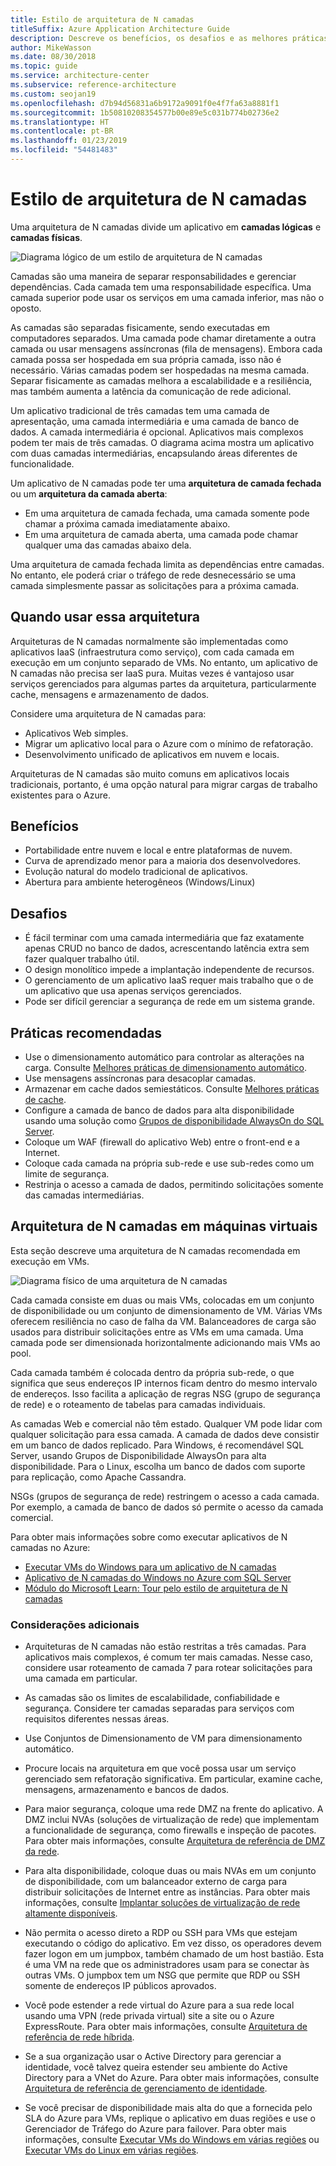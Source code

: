 ```yaml
---
title: Estilo de arquitetura de N camadas
titleSuffix: Azure Application Architecture Guide
description: Descreve os benefícios, os desafios e as melhores práticas para arquiteturas de N camadas no Azure
author: MikeWasson
ms.date: 08/30/2018
ms.topic: guide
ms.service: architecture-center
ms.subservice: reference-architecture
ms.custom: seojan19
ms.openlocfilehash: d7b94d56831a6b9172a9091f0e4f7fa63a8881f1
ms.sourcegitcommit: 1b50810208354577b00e89e5c031b774b02736e2
ms.translationtype: HT
ms.contentlocale: pt-BR
ms.lasthandoff: 01/23/2019
ms.locfileid: "54481483"
---
```

# <a name="n-tier-architecture-style"></a>Estilo de arquitetura de N camadas

Uma arquitetura de N camadas divide um aplicativo em **camadas lógicas** e **camadas físicas**.

![Diagrama lógico de um estilo de arquitetura de N camadas](./images/n-tier-logical.svg)

Camadas são uma maneira de separar responsabilidades e gerenciar dependências. Cada camada tem uma responsabilidade específica. Uma camada superior pode usar os serviços em uma camada inferior, mas não o oposto.

As camadas são separadas fisicamente, sendo executadas em computadores separados. Uma camada pode chamar diretamente a outra camada ou usar mensagens assíncronas (fila de mensagens). Embora cada camada possa ser hospedada em sua própria camada, isso não é necessário. Várias camadas podem ser hospedadas na mesma camada. Separar fisicamente as camadas melhora a escalabilidade e a resiliência, mas também aumenta a latência da comunicação de rede adicional.

Um aplicativo tradicional de três camadas tem uma camada de apresentação, uma camada intermediária e uma camada de banco de dados. A camada intermediária é opcional. Aplicativos mais complexos podem ter mais de três camadas. O diagrama acima mostra um aplicativo com duas camadas intermediárias, encapsulando áreas diferentes de funcionalidade.

Um aplicativo de N camadas pode ter uma **arquitetura de camada fechada** ou um **arquitetura da camada aberta**:

- Em uma arquitetura de camada fechada, uma camada somente pode chamar a próxima camada imediatamente abaixo.
- Em uma arquitetura de camada aberta, uma camada pode chamar qualquer uma das camadas abaixo dela.

Uma arquitetura de camada fechada limita as dependências entre camadas. No entanto, ele poderá criar o tráfego de rede desnecessário se uma camada simplesmente passar as solicitações para a próxima camada.

## <a name="when-to-use-this-architecture"></a>Quando usar essa arquitetura

Arquiteturas de N camadas normalmente são implementadas como aplicativos IaaS (infraestrutura como serviço), com cada camada em execução em um conjunto separado de VMs. No entanto, um aplicativo de N camadas não precisa ser IaaS pura. Muitas vezes é vantajoso usar serviços gerenciados para algumas partes da arquitetura, particularmente cache, mensagens e armazenamento de dados.

Considere uma arquitetura de N camadas para:

- Aplicativos Web simples.
- Migrar um aplicativo local para o Azure com o mínimo de refatoração.
- Desenvolvimento unificado de aplicativos em nuvem e locais.

Arquiteturas de N camadas são muito comuns em aplicativos locais tradicionais, portanto, é uma opção natural para migrar cargas de trabalho existentes para o Azure.

## <a name="benefits"></a>Benefícios

- Portabilidade entre nuvem e local e entre plataformas de nuvem.
- Curva de aprendizado menor para a maioria dos desenvolvedores.
- Evolução natural do modelo tradicional de aplicativos.
- Abertura para ambiente heterogêneos (Windows/Linux)

## <a name="challenges"></a>Desafios

- É fácil terminar com uma camada intermediária que faz exatamente apenas CRUD no banco de dados, acrescentando latência extra sem fazer qualquer trabalho útil.
- O design monolítico impede a implantação independente de recursos.
- O gerenciamento de um aplicativo IaaS requer mais trabalho que o de um aplicativo que usa apenas serviços gerenciados.
- Pode ser difícil gerenciar a segurança de rede em um sistema grande.

## <a name="best-practices"></a>Práticas recomendadas

- Use o dimensionamento automático para controlar as alterações na carga. Consulte [Melhores práticas de dimensionamento automático][autoscaling].
- Use mensagens assíncronas para desacoplar camadas.
- Armazenar em cache dados semiestáticos. Consulte [Melhores práticas de cache][caching].
- Configure a camada de banco de dados para alta disponibilidade usando uma solução como [Grupos de disponibilidade AlwaysOn do SQL Server][sql-always-on].
- Coloque um WAF (firewall do aplicativo Web) entre o front-end e a Internet.
- Coloque cada camada na própria sub-rede e use sub-redes como um limite de segurança.
- Restrinja o acesso a camada de dados, permitindo solicitações somente das camadas intermediárias.

## <a name="n-tier-architecture-on-virtual-machines"></a>Arquitetura de N camadas em máquinas virtuais

Esta seção descreve uma arquitetura de N camadas recomendada em execução em VMs.

![Diagrama físico de uma arquitetura de N camadas](./images/n-tier-physical.png)

Cada camada consiste em duas ou mais VMs, colocadas em um conjunto de disponibilidade ou um conjunto de dimensionamento de VM. Várias VMs oferecem resiliência no caso de falha da VM. Balanceadores de carga são usados para distribuir solicitações entre as VMs em uma camada. Uma camada pode ser dimensionada horizontalmente adicionando mais VMs ao pool.

Cada camada também é colocada dentro da própria sub-rede, o que significa que seus endereços IP internos ficam dentro do mesmo intervalo de endereços. Isso facilita a aplicação de regras NSG (grupo de segurança de rede) e o roteamento de tabelas para camadas individuais.

As camadas Web e comercial não têm estado. Qualquer VM pode lidar com qualquer solicitação para essa camada. A camada de dados deve consistir em um banco de dados replicado. Para Windows, é recomendável SQL Server, usando Grupos de Disponibilidade AlwaysOn para alta disponibilidade. Para o Linux, escolha um banco de dados com suporte para replicação, como Apache Cassandra.

NSGs (grupos de segurança de rede) restringem o acesso a cada camada. Por exemplo, a camada de banco de dados só permite o acesso da camada comercial.

Para obter mais informações sobre como executar aplicativos de N camadas no Azure:

- [Executar VMs do Windows para um aplicativo de N camadas][n-tier-windows]
- [Aplicativo de N camadas do Windows no Azure com SQL Server][n-tier-linux]
- [Módulo do Microsoft Learn: Tour pelo estilo de arquitetura de N camadas](/learn/modules/n-tier-architecture/)

### <a name="additional-considerations"></a>Considerações adicionais

- Arquiteturas de N camadas não estão restritas a três camadas. Para aplicativos mais complexos, é comum ter mais camadas. Nesse caso, considere usar roteamento de camada 7 para rotear solicitações para uma camada em particular.

- As camadas são os limites de escalabilidade, confiabilidade e segurança. Considere ter camadas separadas para serviços com requisitos diferentes nessas áreas.

- Use Conjuntos de Dimensionamento de VM para dimensionamento automático.

- Procure locais na arquitetura em que você possa usar um serviço gerenciado sem refatoração significativa. Em particular, examine cache, mensagens, armazenamento e bancos de dados.

- Para maior segurança, coloque uma rede DMZ na frente do aplicativo. A DMZ inclui NVAs (soluções de virtualização de rede) que implementam a funcionalidade de segurança, como firewalls e inspeção de pacotes. Para obter mais informações, consulte [Arquitetura de referência de DMZ da rede][dmz].

- Para alta disponibilidade, coloque duas ou mais NVAs em um conjunto de disponibilidade, com um balanceador externo de carga para distribuir solicitações de Internet entre as instâncias. Para obter mais informações, consulte [Implantar soluções de virtualização de rede altamente disponíveis][ha-nva].

- Não permita o acesso direto a RDP ou SSH para VMs que estejam executando o código do aplicativo. Em vez disso, os operadores devem fazer logon em um jumpbox, também chamado de um host bastião. Esta é uma VM na rede que os administradores usam para se conectar às outras VMs. O jumpbox tem um NSG que permite que RDP ou SSH somente de endereços IP públicos aprovados.

- Você pode estender a rede virtual do Azure para a sua rede local usando uma VPN (rede privada virtual) site a site ou o Azure ExpressRoute. Para obter mais informações, consulte [Arquitetura de referência de rede híbrida][hybrid-network].

- Se a sua organização usar o Active Directory para gerenciar a identidade, você talvez queira estender seu ambiente do Active Directory para a VNet do Azure. Para obter mais informações, consulte [Arquitetura de referência de gerenciamento de identidade][identity].

- Se você precisar de disponibilidade mais alta do que a fornecida pelo SLA do Azure para VMs, replique o aplicativo em duas regiões e use o Gerenciador de Tráfego do Azure para failover. Para obter mais informações, consulte [Executar VMs do Windows em várias regiões][multiregion-windows] ou [Executar VMs do Linux em várias regiões][multiregion-linux].

[autoscaling]: ../../best-practices/auto-scaling.md
[caching]: ../../best-practices/caching.md
[dmz]: ../../reference-architectures/dmz/index.md
[ha-nva]: ../../reference-architectures/dmz/nva-ha.md
[hybrid-network]: ../../reference-architectures/hybrid-networking/index.md
[identity]: ../../reference-architectures/identity/index.md
[multiregion-linux]: ../../reference-architectures/virtual-machines-linux/multi-region-application.md
[multiregion-windows]: ../../reference-architectures/virtual-machines-windows/multi-region-application.md
[n-tier-linux]: ../../reference-architectures/virtual-machines-linux/n-tier.md
[n-tier-windows]: ../../reference-architectures/virtual-machines-windows/n-tier.md
[sql-always-on]: /sql/database-engine/availability-groups/windows/always-on-availability-groups-sql-server